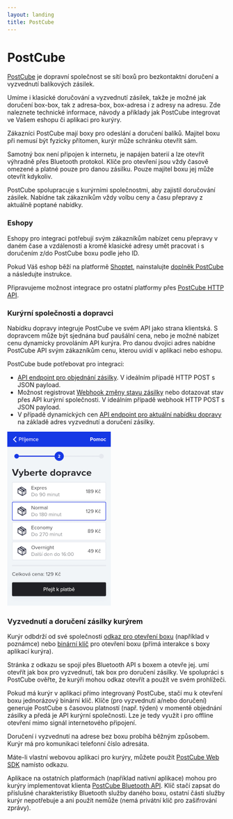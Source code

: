 ```yaml
---
layout: landing
title: PostCube
---
```


# PostCube

[PostCube](https://postcube.cz/) je dopravní společnost se sítí boxů pro bezkontaktní doručení a vyzvednutí
balíkových zásilek.

Umíme i klasické doručování a vyzvednutí zásilek, takže je možné jak doručení box-box, tak z adresa-box, box-adresa i
z adresy na adresu. Zde naleznete technické informace, návody a příklady jak PostCube integrovat ve Vašem eshopu či aplikaci
pro kurýry. 

Zákazníci PostCube mají boxy pro odeslání a doručení balíků. Majitel boxu při nemusí být fyzicky přítomen, kurýr může
schránku otevřít sám.

Samotný box není připojen k internetu, je napájen baterií a lze otevřít výhradně přes Bluetooth protokol. Klíče pro
otevření jsou vždy časově omezené a platné pouze pro danou zásilku. Pouze majitel boxu jej může otevřít kdykoliv.

PostCube spolupracuje s kurýrními společnostmi, aby zajistil doručování zásilek. Nabídne tak zákazníkům vždy
volbu ceny a času přepravy z aktuálně poptané nabídky.

### Eshopy
Eshopy pro integraci potřebují svým zákazníkům nabízet cenu přepravy v daném čase a vzdálenosti a kromě klasické adresy
umět pracovat i s doručením z/do PostCube boxu podle jeho ID.

Pokud Váš eshop běží na platformě [Shoptet](https://www.shoptet.cz),
nainstalujte [doplněk PostCube](https://doplnky.shoptet.cz/postcube) a následujte instrukce.

Připravujeme možnost integrace pro ostatní platformy přes [PostCube HTTP API](https://docs.postcube.cz/docs/api/).

### Kurýrní společnosti a dopravci
Nabídku dopravy integruje PostCube ve svém API jako strana klientská. S dopravcem může být sjednána buď
paušální cena, nebo je možné nabízet cenu dynamicky provoláním API kurýra. Pro danou dvojici adres nabídne PostCube API
svým zákazníkům cenu, kterou uvidí v aplikaci nebo eshopu.

PostCube bude potřebovat pro integraci:
* [API endpoint pro objednání zásilky](https://docs.postcube.cz/docs/kuryri/zasilky.html).
  V ideálním případě HTTP POST s JSON payload.
* Možnost registrovat [Webhook změny stavu zásilky](https://docs.postcube.cz/docs/kuryri/webhook.html) nebo
  dotazovat stav přes API kurýrní společnosti. V ideálním případě webhook HTTP POST s JSON payload.
* V případě dynamických cen
  [API endpoint pro aktuální nabídku dopravy](https://docs.postcube.cz/docs/kuryri/dopravy.html) na základě adres
  vyzvednutí a doručení zásilky.

![Nabídka dopravy](assets/images/nabidka-dopravy.png)

### Vyzvednutí a doručení zásilky kurýrem
Kurýr odbdrží od své společnosti [odkaz pro otevření boxu](https://docs.postcube.cz/docs/kuryri/odkaz.html)
(například v poznámce) nebo [binární klíč](https://docs.postcube.cz/docs/kuryri/klic.html) pro otevření boxu
(přímá interakce s boxy aplikací kurýra).

Stránka z odkazu se spojí přes Bluetooth API s boxem a otevře jej. umí otevřít jak box pro vyzvednutí, tak box
pro doručení zásilky. Ve spolupráci s PostCube ověřte, že kurýři mohou odkaz otevřít a použít ve svém prohlížeči.

Pokud má kurýr v aplikaci přímo integrovaný PostCube, stačí mu k otevření boxu jednorázový binární klíč. Klíče
(pro vyzvednutí a/nebo doručení) generuje PostCube s časovou platností (např. týden) v momentě objednání zásilky
a předá je API kurýrní společnosti. Lze je tedy využít i pro offline otevření mimo signál internetového připojení.

Doručení i vyzvednutí na adrese bez boxu probíhá běžným způsobem. Kurýr má pro komunikaci telefonní číslo adresáta.

Máte-li vlastní webovou aplikaci pro kurýry, můžete použít [PostCube Web SDK](https://docs.postcube.cz/docs/sdk/web.html)
namísto odkazu.

Aplikace na ostatních platformách (například nativní aplikace) mohou pro kurýry implementovat klienta
[PostCube Bluetooth API](https://docs.postcube.cz/docs/bluetooth/). Klíč stačí zapsat do příslušné charakteristiky
Bluetooth služby daného boxu, ostatní části služby kurýr nepotřebuje a ani použít nemůže (nemá privátní klíč pro
zašifrování zprávy).
